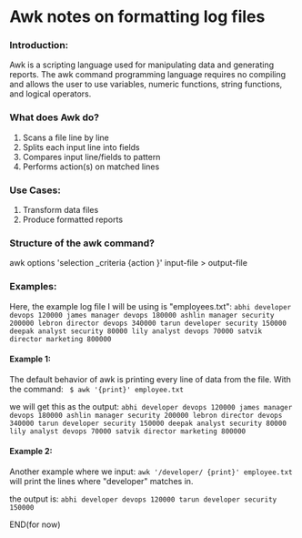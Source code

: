 # Awk notes on formatting log files


### Introduction:
Awk is a scripting language used for manipulating data and generating reports. The awk command programming language requires no compiling and allows the user to use variables, numeric functions, string functions, and logical operators. 


### What does Awk do?
  1. Scans a file line by line 
  2. Splits each input line into fields 
  3. Compares input line/fields to pattern 
  4. Performs action(s) on matched lines 

### Use Cases:
  1. Transform data files
  2. Produce formatted reports

### Structure of the awk command?
awk options 'selection _criteria {action }' input-file > output-file

### Examples:
Here, the example log file I will be using is "employees.txt":
`
  abhi developer devops 120000
  james manager devops 180000
  ashlin manager security 200000
  lebron director devops 340000
  tarun developer security 150000
  deepak analyst security 80000
  lily analyst devops 70000
  satvik director marketing 800000
`
#### Example 1:
The default behavior of awk is printing every line of data from the file.
With the command:
 ` $ awk '{print}' employee.txt`

we will get this as the output:
` abhi developer devops 120000
  james manager devops 180000
  ashlin manager security 200000
  lebron director devops 340000
  tarun developer security 150000
  deepak analyst security 80000
  lily analyst devops 70000
  satvik director marketing 800000 `

#### Example 2:
Another example where we input:
 ` awk '/developer/ {print}' employee.txt `
will print the lines where "developer" matches in.

the output is:
  `abhi developer devops 120000
  tarun developer security 150000`


END(for now)

